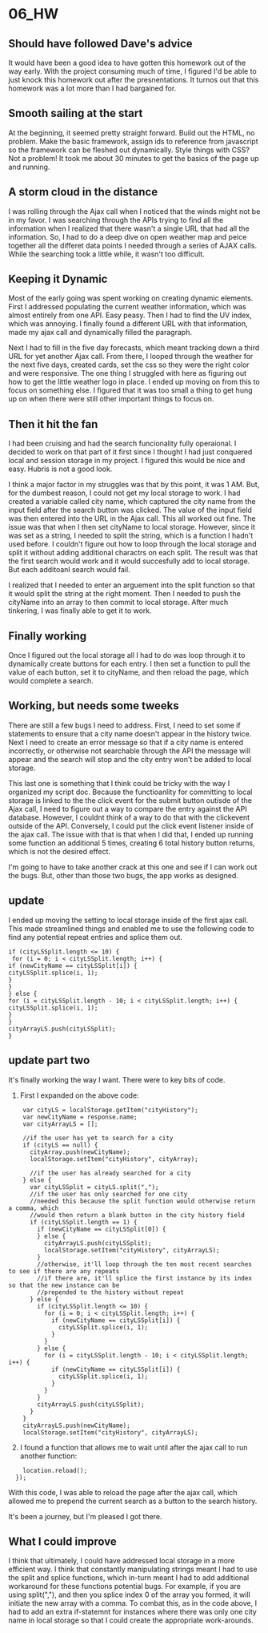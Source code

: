 # 06_HW

## Should have followed Dave's advice

It would have been a good idea to have gotten this homework out of the way early. With the project consuming much of time, I figured I'd be able to just knock this homework out after the presnentations. It turnos out that this homework was a lot more than I had bargained for.

## Smooth sailing at the start

At the beginning, it seemed pretty straight forward. Build out the HTML, no problem. Make the basic framework, assign ids to reference from javascript so the framework can be fleshed out dynamically. Style things with CSS? Not a problem! It took me about 30 minutes to get the basics of the page up and running.

## A storm cloud in the distance

I was rolling through the Ajax call when I noticed that the winds might not be in my favor. I was searching through the APIs trying to find all the information when I realized that there wasn't a single URL that had all the information. So, I had to do a deep dive on open weather map and peice together all the differet data points I needed through a series of AJAX calls. While the searching took a little while, it wasn't too difficult.

## Keeping it Dynamic

Most of the early going was spent working on creating dynamic elements. First I addressed populating the current weather information, which was almost entirely from one API. Easy peasy. Then I had to find the UV index, which was annoying. I finally found a different URL with that information, made my ajax call and dynamically filled the paragraph.

Next I had to fill in the five day forecasts, which meant tracking down a third URL for yet another Ajax call. From there, I looped through the weather for the next five days, created cards, set the css so they were the right color and were responsive. The one thing I struggled with here as figuring out how to get the little weather logo in place. I ended up moving on from this to focus on something else. I figured that it was too small a thing to get hung up on when there were still other important things to focus on.

## Then it hit the fan

I had been cruising and had the search funcionality fully operaional. I decided to work on that part of it first since I thought I had just conquered local and session storage in my project. I figured this would be nice and easy. Hubris is not a good look.

I think a major factor in my struggles was that by this point, it was 1 AM. But, for the dumbest reason, I could not get my local storage to work. I had created a variable called city name, which captured the city name from the input field after the search button was clicked. The value of the input field was then entered into the URL in the Ajax call. This all worked out fine. The issue was that when I then set cityName to local storage. However, since it was set as a string, I needed to split the string, which is a function I hadn't used before. I couldn't figure out how to loop through the local storage and split it without adding additional charactrs on each split. The result was that the first search would work and it would succesfully add to local storage. But each additoanl search would fail.

I realized that I needed to enter an arguement into the split function so that it would split the string at the right moment. Then I needed to push the cityName into an array to then commit to local storage. After much tinkering, I was finally able to get it to work.

## Finally working

Once I figured out the local storage all I had to do was loop through it to dynamically create buttons for each entry. I then set a function to pull the value of each button, set it to cityName, and then reload the page, which would complete a search.

## Working, but needs some tweeks

There are still a few bugs I need to address. First, I need to set some if statements to ensure that a city name doesn't appear in the history twice. Next I need to create an error message so that if a city name is entered incorrectly, or otherwise not searchable through the API the message will appear and the search will stop and the city entry won't be added to local storage.

This last one is something that I think could be tricky with the way I organized my script doc. Because the functioanlity for committing to local storage is linked to the the click event for the submit button outisde of the Ajax call, I need to figure out a way to compare the entry against the API database. However, I couldnt think of a way to do that with the clickevent outside of the API. Conversely, I could put the click event listener inside of the ajax call. The issue with that is that when I did that, I ended up running some function an additional 5 times, creating 6 total history button returns, which is not the desired effect.

I'm going to have to take another crack at this one and see if I can work out the bugs. But, other than those two bugs, the app works as designed.

## update

I ended up moving the setting to local storage inside of the first ajax call. This made streamlined things and enabled me to use the following code to find any potential repeat entries and splice them out.

```
if (cityLSSplit.length <= 10) {
 for (i = 0; i < cityLSSplit.length; i++) {
if (newCityName == cityLSSplit[i]) {
cityLSSplit.splice(i, 1);
}
}
} else {
for (i = cityLSSplit.length - 10; i < cityLSSplit.length; i++) {
cityLSSplit.splice(i, 1);
}
}
cityArrayLS.push(cityLSSplit);
}
```

## update part two

It's finally working the way I want. There were to key bits of code.

1. First I expanded on the above code:

```var cityArray = [];
    var cityLS = localStorage.getItem("cityHistory");
    var newCityName = response.name;
    var cityArrayLS = [];

    //if the user has yet to search for a city
    if (cityLS == null) {
      cityArray.push(newCityName);
      localStorage.setItem("cityHistory", cityArray);

      //if the user has already searched for a city
    } else {
      var cityLSSplit = cityLS.split(",");
      //if the user has only searched for one city
      //needed this because the split function would otherwise return a comma, which
      //would then return a blank button in the city history field
      if (cityLSSplit.length == 1) {
        if (newCityName == cityLSSplit[0]) {
        } else {
          cityArrayLS.push(cityLSSplit);
          localStorage.setItem("cityHistory", cityArrayLS);
        }
        //otherwise, it'll loop through the ten most recent searches to see if there are any repeats
        //if there are, it'll splice the first instance by its index so that the new instance can be
        //prepended to the history without repeat
      } else {
        if (cityLSSplit.length <= 10) {
          for (i = 0; i < cityLSSplit.length; i++) {
            if (newCityName == cityLSSplit[i]) {
              cityLSSplit.splice(i, 1);
            }
          }
        } else {
          for (i = cityLSSplit.length - 10; i < cityLSSplit.length; i++) {
            if (newCityName == cityLSSplit[i]) {
              cityLSSplit.splice(i, 1);
            }
          }
        }
        cityArrayLS.push(cityLSSplit);
      }
    }
    cityArrayLS.push(newCityName);
    localStorage.setItem("cityHistory", cityArrayLS);
```

2. I found a function that allows me to wait until after the ajax call to run another function:

```$(document).ajaxComplete(function () {
    location.reload();
  });
```

With this code, I was able to reload the page after the ajax call, which allowed me to prepend the current search as a button to the search history.

It's been a journey, but I'm pleased I got there.

## What I could improve

I think that ultimately, I could have addressed local storage in a more efficient way. I think that constantly manipulating strings meant I had to use the split and splice functions, which in-turn meant I had to add additional workaround for these functions potential bugs. For example, if you are using split(","), and then you splice index 0 of the array you formed, it will initiate the new array with a comma. To combat this, as in the code above, I had to add an extra if-statemnt for instances where there was only one city name in local storage so that I could create the appropriate work-arounds.
